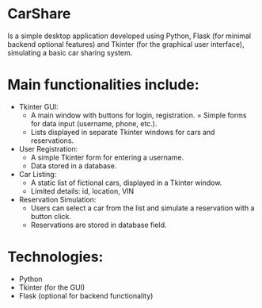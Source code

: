 # CarShare 
Is a simple desktop application developed using Python, Flask (for minimal backend optional features) and Tkinter (for the graphical user interface), simulating a basic car sharing system. 

# Main functionalities include:
- Tkinter GUI:
  - A main window with buttons for login, registration.
  = Simple forms for data input (username, phone, etc.).
  - Lists displayed in separate Tkinter windows for cars and reservations.
- User Registration:
  - A simple Tkinter form for entering a username.
  - Data stored in a database.
- Car Listing:
  - A static list of fictional cars, displayed in a Tkinter window.
  - Limited details: id, location, VIN
- Reservation Simulation:
  - Users can select a car from the list and simulate a reservation with a button click.
  - Reservations are stored in database field.

# Technologies:
- Python
- Tkinter (for the GUI)
- Flask (optional for backend functionality)
